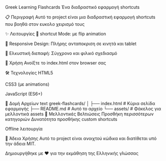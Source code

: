 Greek Learning Flashcards
Ένα διαδραστικό εφαρμογή shortcuts

📋 Περιγραφή
Αυτό το project είναι μια διαδραστική εφαρμογή shortcuts που βοηθά στον ευκολο χειρισμό τους 

✨ Λειτουργίες
📖 shortcut Mode:  με flip animation

📱 Responsive Design: Πλήρης ανταποκριση σε κινητά και tablet

🎨 Ελκυστική διεπαφή: Σύγχρονο και φιλικό σχεδιασμό

🚀 Χρήση
Ανοίξτε το index.html στον browser σας

🛠️ Τεχνολογίες
HTML5

CSS3 (με animations)

JavaScript (ES6+)



📁 Δομή Αρχείων
text
greek-flashcards/
│
├── index.html          # Κύρια σελίδα εφαρμογής
├── README.md           # Αυτό το αρχείο
└── assets/             # Φάκελος για μελλοντικά assets
🔧 Μελλοντικές Βελτιώσεις
Προσθήκη περισσότερων κατηγοριών
Δυνατότητα προσθήκης custom shortcuts

Offline λειτουργία

📄 Άδεια Χρήσης
Αυτό το project είναι ανοιχτού κώδικα και διατίθεται υπό την άδεια MIT.

Δημιουργήθηκε με ❤️ για την εκμάθηση της Ελληνικής γλώσσας
